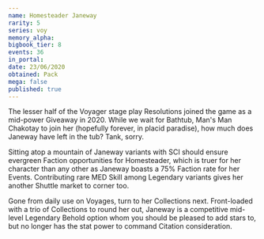 ```yaml
---
name: Homesteader Janeway
rarity: 5
series: voy
memory_alpha:
bigbook_tier: 8
events: 36
in_portal:
date: 23/06/2020
obtained: Pack
mega: false
published: true
---
```


The lesser half of the Voyager stage play Resolutions joined the game as a mid-power Giveaway in 2020. While we wait for Bathtub, Man's Man Chakotay to join her (hopefully forever, in placid paradise), how much does Janeway have left in the tub? Tank, sorry.

Sitting atop a mountain of Janeway variants with SCI should ensure evergreen Faction opportunities for Homesteader, which is truer for her character than any other as Janeway boasts a 75% Faction rate for her Events. Contributing rare MED Skill among Legendary variants gives her another Shuttle market to corner too.

Gone from daily use on Voyages, turn to her Collections next. Front-loaded with a trio of Collections to round her out, Janeway is a competitive mid-level Legendary Behold option whom you should be pleased to add stars to, but no longer has the stat power to command Citation consideration.

